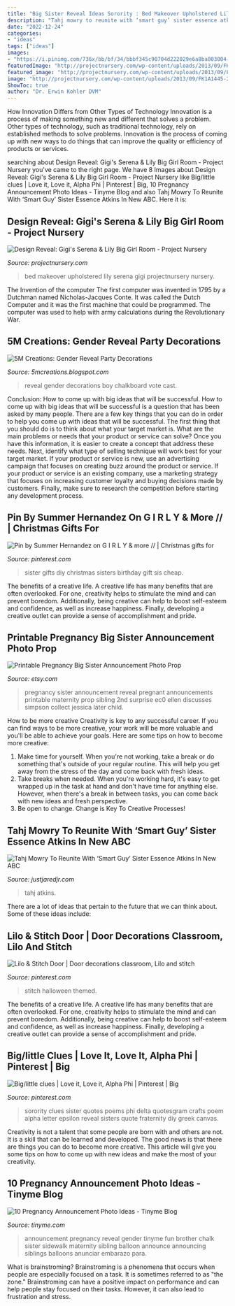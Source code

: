 ```yaml
---
title: "Big Sister Reveal Ideas Sorority : Bed Makeover Upholstered Lily Serena Gigi Projectnursery Nursery"
description: "Tahj mowry to reunite with ‘smart guy’ sister essence atkins in new abc"
date: "2022-12-24"
categories:
- "ideas"
tags: ["ideas"]
images:
- "https://i.pinimg.com/736x/bb/bf/34/bbbf345c90704d222029e6a8ba003004--sister-gifts-diy-gifts-for-little-sister.jpg"
featuredImage: "http://projectnursery.com/wp-content/uploads/2013/09/FK1A1445-2.jpg"
featured_image: "http://projectnursery.com/wp-content/uploads/2013/09/FK1A1445-2.jpg"
image: "http://projectnursery.com/wp-content/uploads/2013/09/FK1A1445-2.jpg"
ShowToc: true
author: "Dr. Erwin Kohler DVM"
---
```



How Innovation Differs from Other Types of Technology
Innovation is a process of making something new and different that solves a problem. Other types of technology, such as traditional technology, rely on established methods to solve problems. Innovation is the process of coming up with new ways to do things that can improve the quality or efficiency of products or services.

	

		
searching about Design Reveal: Gigi&#039;s Serena &amp; Lily Big Girl Room - Project Nursery you've came to the right page. We have 8 Images about Design Reveal: Gigi&#039;s Serena &amp; Lily Big Girl Room - Project Nursery like Big/little clues | Love it, Love it, Alpha Phi | Pinterest | Big, 10 Pregnancy Announcement Photo Ideas - Tinyme Blog and also Tahj Mowry To Reunite With ‘Smart Guy’ Sister Essence Atkins In New ABC. Here it is:
		
    
## Design Reveal: Gigi&#039;s Serena &amp; Lily Big Girl Room - Project Nursery

<img loading=lazy src="http://projectnursery.com/wp-content/uploads/2013/09/FK1A1445-2.jpg" onerror="this.onerror=null;this.src='https://tse3.mm.bing.net/th?id=OIP.5b-pP7R73UlNOjp2KktOmwHaE8&amp;pid=15.1';" alt="Design Reveal: Gigi&#039;s Serena &amp; Lily Big Girl Room - Project Nursery">

_Source: projectnursery.com_

>bed makeover upholstered lily serena gigi projectnursery nursery. 

	

The Invention of the computer
The first computer was invented in 1795 by a Dutchman named Nicholas-Jacques Conte. It was called the Dutch Computer and it was the first machine that could be programmed. The computer was used to help with army calculations during the Revolutionary War.

    
## 5M Creations: Gender Reveal Party Decorations

<img loading=lazy src="http://1.bp.blogspot.com/-mpgCn5rYCrY/T4cefxTc4LI/AAAAAAAAGIk/BdSHY2cd3bU/s1600/march+20122.jpg" onerror="this.onerror=null;this.src='https://tse1.mm.bing.net/th?id=OIP.2ecCqi4wXrGDOA0VoywcSwHaFG&amp;pid=15.1';" alt="5M Creations: Gender Reveal Party Decorations">

_Source: 5mcreations.blogspot.com_

>reveal gender decorations boy chalkboard vote cast. 

	

Conclusion: How to come up with big ideas that will be successful.
How to come up with big ideas that will be successful is a question that has been asked by many people. There are a few key things that you can do in order to help you come up with ideas that will be successful. The first thing that you should do is to think about what your target market is. What are the main problems or needs that your product or service can solve? Once you have this information, it is easier to create a concept that address these needs. Next, identify what type of selling technique will work best for your target market. If your product or service is new, use an advertising campaign that focuses on creating buzz around the product or service. If your product or service is an existing company, use a marketing strategy that focuses on increasing customer loyalty and buying decisions made by customers. Finally, make sure to research the competition before starting any development process.

    
## Pin By Summer Hernandez On G I R L Y &amp; More // | Christmas Gifts For

<img loading=lazy src="https://i.pinimg.com/736x/bb/bf/34/bbbf345c90704d222029e6a8ba003004--sister-gifts-diy-gifts-for-little-sister.jpg" onerror="this.onerror=null;this.src='https://tse4.mm.bing.net/th?id=OIP.srA56KMcuzY418Z89jYz2wHaK1&amp;pid=15.1';" alt="Pin by Summer Hernandez on G I R L Y &amp; more // | Christmas gifts for">

_Source: pinterest.com_

>sister gifts diy christmas sisters birthday gift sis cheap. 

	

The benefits of a creative life.
A creative life has many benefits that are often overlooked. For one, creativity helps to stimulate the mind and can prevent boredom. Additionally, being creative can help to boost self-esteem and confidence, as well as increase happiness. Finally, developing a creative outlet can provide a sense of accomplishment and pride.

    
## Printable Pregnancy Big Sister Announcement Photo Prop

<img loading=lazy src="https://img1.etsystatic.com/064/1/7903879/il_fullxfull.771716375_m35h.jpg" onerror="this.onerror=null;this.src='https://tse3.mm.bing.net/th?id=OIP.nwzZc5x4KTQASDRJOtk2ggHaLE&amp;pid=15.1';" alt="Printable Pregnancy Big Sister Announcement Photo Prop">

_Source: etsy.com_

>pregnancy sister announcement reveal pregnant announcements printable maternity prop sibling 2nd surprise ec0 ellen discusses simpson collect jessica later child. 

	

How to be more creative
Creativity is key to any successful career. If you can find ways to be more creative, your work will be more valuable and you'll be able to achieve your goals. Here are some tips on how to become more creative: 
1. Make time for yourself. When you're not working, take a break or do something that's outside of your regular routine. This will help you get away from the stress of the day and come back with fresh ideas. 
2. Take breaks when needed. When you're working hard, it's easy to get wrapped up in the task at hand and don't have time for anything else. However, when there's a break in between tasks, you can come back with new ideas and fresh perspective. 
3. Be open to change. Change is Key To Creative Processes!

    
## Tahj Mowry To Reunite With ‘Smart Guy’ Sister Essence Atkins In New ABC

<img loading=lazy src="https://cdn.justjaredjr.com/wp-content/uploads/headlines/2021/03/tahj-essence.jpg" onerror="this.onerror=null;this.src='https://tse2.mm.bing.net/th?id=OIP.Da8Y7_WBfFztcAoEPhfddAHaDt&amp;pid=15.1';" alt="Tahj Mowry To Reunite With ‘Smart Guy’ Sister Essence Atkins In New ABC">

_Source: justjaredjr.com_

>tahj atkins. 

	

There are a lot of ideas that pertain to the future that we can think about. Some of these ideas include: 

    
## Lilo &amp; Stitch Door | Door Decorations Classroom, Lilo And Stitch

<img loading=lazy src="https://i.pinimg.com/originals/9c/36/08/9c3608c75a1d36e9dbda258c1aadc371.jpg" onerror="this.onerror=null;this.src='https://tse2.mm.bing.net/th?id=OIP.q1QNQm5x5NYgf-g3a2au9wHaJ4&amp;pid=15.1';" alt="Lilo &amp; Stitch Door | Door decorations classroom, Lilo and stitch">

_Source: pinterest.com_

>stitch halloween themed. 

	

The benefits of a creative life.
A creative life has many benefits that are often overlooked. For one, creativity helps to stimulate the mind and can prevent boredom. Additionally, being creative can help to boost self-esteem and confidence, as well as increase happiness. Finally, developing a creative outlet can provide a sense of accomplishment and pride.

    
## Big/little Clues | Love It, Love It, Alpha Phi | Pinterest | Big

<img loading=lazy src="https://s-media-cache-ak0.pinimg.com/736x/50/ca/51/50ca51ffdb7b5ef258b8e1b479a4f0c4.jpg" onerror="this.onerror=null;this.src='https://tse4.mm.bing.net/th?id=OIP.baM_oCEpVGgfICJh_dyDRQHaJ3&amp;pid=15.1';" alt="Big/little clues | Love it, Love it, Alpha Phi | Pinterest | Big">

_Source: pinterest.com_

>sorority clues sister quotes poems phi delta quotesgram crafts poem alpha letter epsilon reveal sisters quote fraternity diy greek canvas. 

	

Creativity is not a talent that some people are born with and others are not. It is a skill that can be learned and developed. The good news is that there are things you can do to become more creative. This article will give you some tips on how to come up with new ideas and make the most of your creativity.

    
## 10 Pregnancy Announcement Photo Ideas - Tinyme Blog

<img loading=lazy src="https://www.tinyme.com/blog/wp-content/uploads/10-pregnancy-announcement-photo-ideas/10-Pregnancy-Announcement-Photo-Ideas-9.jpg" onerror="this.onerror=null;this.src='https://tse4.mm.bing.net/th?id=OIP.ieSTZyUa8pAZ1mpy56RI3AHaLH&amp;pid=15.1';" alt="10 Pregnancy Announcement Photo Ideas - Tinyme Blog">

_Source: tinyme.com_

>announcement pregnancy reveal gender tinyme fun brother chalk sister sidewalk maternity sibling balloon announce announcing siblings balloons anunciar embarazo para. 

	

What is brainstroming?
Brainstroming is a phenomena that occurs when people are especially focused on a task. It is sometimes referred to as "the zone." Brainstroming can have a positive impact on performance and can help people stay focused on their tasks. However, it can also lead to frustration and stress.

